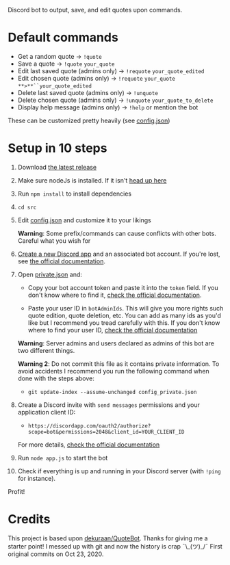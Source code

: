 Discord bot to output, save, and edit quotes upon commands.

# Default commands

-   Get a random quote → `!quote`
-   Save a quote → `!quote` `your_quote`
-   Edit last saved quote (admins only) → `!requote` `your_quote_edited`
-   Edit chosen quote (admins only) → `!requote` `your_quote` `**>**``your_quote_edited`
-   Delete last saved quote (admins only) → `!unquote`
-   Delete chosen quote (admins only) → `!unquote` `your_quote_to_delete`
-   Display help message (admins only) → `!help` or mention the bot

These can be customized pretty heavily (see [config.json](config.json))

# Setup in 10 steps

1.  Download [the latest release](https://github.com/r4dixx/QuoteBot/releases)

2.  Make sure nodeJs is installed. If it isn't [head up here](https://nodejs.org/en/download/package-manager/)

3.  Run `npm install` to install dependencies

4.  `cd src`

5.  Edit [config.json](src/config.json) and customize it to your likings

    **Warning**: Some prefix/commands can cause conflicts with other bots. Careful what you wish for

6.  [Create a new Discord app](https://discordapp.com/developers/applications/me) and an associated bot account. If you're lost, see [the official documentation](https://discordjs.guide/preparations/setting-up-a-bot-application.html).

7.  Open [private.json](src/private.json) and:

    -   Copy your bot account token and paste it into the `token` field. If you don't know where to find it, [check the official documentation](https://discordjs.guide/preparations/setting-up-a-bot-application.html#your-token).

    -   Paste your user ID in `botAdminIds`. This will give you more rights such quote edition, quote deletion, etc. You can add as many ids as you'd like but I recommend you tread carefully with this. If you don't know where to find your user ID, [check the official documentation](https://support.discordapp.com/hc/articles/206346498)

    **Warning**: Server admins and users declared as admins of this bot are two different things.

    **Warning 2**: Do not commit this file as it contains private information. To avoid accidents I recommend you run the following command when done with the steps above:

    -   `git update-index --assume-unchanged config_private.json`

8.  Create a Discord invite with `send messages` permissions and your application client ID:

    -   `https://discordapp.com/oauth2/authorize?scope=bot&permissions=2048&client_id=YOUR_CLIENT_ID`

    For more details, [check the official documentation](https://discordjs.guide/preparations/adding-your-bot-to-servers.html)

9.  Run `node app.js` to start the bot

10. Check if everything is up and running in your Discord server (with `!ping` for instance).

Profit!

# Credits

This project is based upon [dekuraan/QuoteBot](https://github.com/dekuraan/QuoteBot). Thanks for giving me a starter point! I messed up with git and now the history is crap ¯\\\_(ツ)\_/¯ First original commits on Oct 23, 2020.
